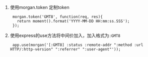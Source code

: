 1. 使用morgan.token 定制token

        morgan.token('GMT8', function(req, res){
          return moment().format('YYYY-MM-DD HH:mm:ss.SSS');
        });
        
2. 使用express的use方法将中间价加入，加入格式为`:GMT8`

        app.use(morgan('[:GMT8] :status :remote-addr ":method :url HTTP/:http-version" ":referrer" ":user-agent"'));
